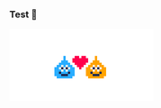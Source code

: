 ### Test 👋

<!-- <img alt="" align="left" width="320" height="320" src="https://raw.githubusercontent.com/wavebeem/wavebeem/master/1bit_slimeagotchi.gif"> -->
<!-- <img alt="" align="left" width="320" height="320" src="https://raw.githubusercontent.com/wavebeem/wavebeem/master/2bit-slimeagotchi_platinum.gif"> -->
<!-- <img alt="" align="left" width="320" height="320" src="https://raw.githubusercontent.com/wavebeem/wavebeem/master/2bit-gbc_slimeagotchi.gif"> -->

<img alt="" align="center" width="256" height="128" src="https://raw.githubusercontent.com/wavebeem/wavebeem/master/slime-love.gif">

<!--
**wavebeem/wavebeem** is a ✨ _special_ ✨ repository because its `README.md` (this file) appears on your GitHub profile.

Here are some ideas to get you started:

- 🔭 I’m currently working on ...
- 🌱 I’m currently learning ...
- 👯 I’m looking to collaborate on ...
- 🤔 I’m looking for help with ...
- 💬 Ask me about ...
- 📫 How to reach me: ...
- 😄 Pronouns: ...
- ⚡ Fun fact: ...
-->
